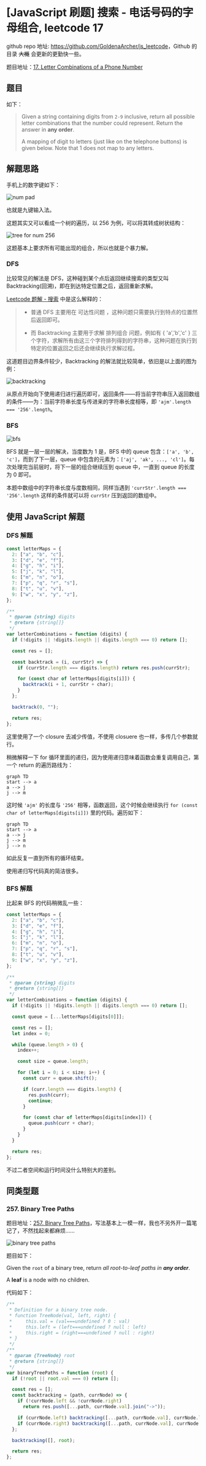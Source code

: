 # [JavaScript 刷题] 搜索 - 电话号码的字母组合, leetcode 17

github repo 地址: <https://github.com/GoldenaArcher/js_leetcode>，Github 的目录 ~~大概~~ 会更新的更勤快一些。

题目地址：[17. Letter Combinations of a Phone Number](https://leetcode.com/problems/letter-combinations-of-a-phone-number/)

## 题目

如下：

> Given a string containing digits from `2-9` inclusive, return all possible letter combinations that the number could represent. Return the answer in **any order**.
>
> A mapping of digit to letters (just like on the telephone buttons) is given below. Note that 1 does not map to any letters.

## 解题思路

手机上的数字键如下：

![num pad](https://img-blog.csdnimg.cn/5597fd304e70483791b84fe9497b6704.png)

也就是九键输入法。

这题其实又可以看成一个树的遍历，以 256 为例，可以将其转成树状结构：

![tree for num 256](https://img-blog.csdnimg.cn/6c2a55dc71904096a1764b13c096ff84.png)

这题基本上要求所有可能出现的组合，所以也就是个暴力解。

### DFS

比较常见的解法是 DFS，这种碰到某个点后返回继续搜索的类型又叫 Backtracking(回溯)，即在到达特定位置之后，返回重新求解。

[Leetcode 题解 - 搜索](https://github.com/CyC2018/CS-Notes/blob/master/notes/Leetcode%20%E9%A2%98%E8%A7%A3%20-%20%E6%90%9C%E7%B4%A2.md#1-%E6%95%B0%E5%AD%97%E9%94%AE%E7%9B%98%E7%BB%84%E5%90%88) 中是这么解释的：

> - 普通 DFS 主要用在 可达性问题 ，这种问题只需要执行到特点的位置然后返回即可。
>
> - 而 Backtracking 主要用于求解 排列组合 问题，例如有 { 'a','b','c' } 三个字符，求解所有由这三个字符排列得到的字符串，这种问题在执行到特定的位置返回之后还会继续执行求解过程。

这道题目边界条件较少，Backtracking 的解法就比较简单，依旧是以上面的图为例：

![backtracking](https://img-blog.csdnimg.cn/a0adfefd390141b1aca61edf5db426fe.png)

从原点开始向下使用递归进行遍历即可，返回条件——将当前字符串压入返回数组的条件——为：当前字符串长度与传进来的字符串长度相等，即 `'ajm'.length === '256'.length`。

### BFS

![bfs](https://img-blog.csdnimg.cn/296c19d319314c3eb36b66f85602248e.png)

BFS 就是一层一层的解决，当度数为 1 是，BFS 中的 queue 包含：`['a', 'b', 'c']`，而到了下一层，queue 中包含的元素为：`['aj', 'ak', ..., 'cl']`。每次处理完当前层时，将下一层的组合继续压到 queue 中，一直到 queue 的长度为 0 即可。

本题中数组中的字符串长度与度数相同，同样当遇到 `'currStr'.length === '256'.length` 这样的条件就可以将 `currStr` 压到返回的数组中。

## 使用 JavaScript 解题

### DFS 解题

```javascript
const letterMaps = {
  2: ["a", "b", "c"],
  3: ["d", "e", "f"],
  4: ["g", "h", "i"],
  5: ["j", "k", "l"],
  6: ["m", "n", "o"],
  7: ["p", "q", "r", "s"],
  8: ["t", "u", "v"],
  9: ["w", "x", "y", "z"],
};

/**
 * @param {string} digits
 * @return {string[]}
 */
var letterCombinations = function (digits) {
  if (!digits || !digits.length || digits.length === 0) return [];

  const res = [];

  const backtrack = (i, currStr) => {
    if (currStr.length === digits.length) return res.push(currStr);

    for (const char of letterMaps[digits[i]]) {
      backtrack(i + 1, currStr + char);
    }
  };

  backtrack(0, "");

  return res;
};
```

这里使用了一个 closure 去减少传值，不使用 closuere 也一样，多传几个参数就行。

稍微解释一下 for 循环里面的递归，因为使用递归意味着函数会重复调用自己，第一个 return 的遍历路线为：

```mermaid
graph TD
start --> a
a --> j
j --> m
```

这时候 `'ajm'` 的长度与 `'256'` 相等，函数返回，这个时候会继续执行 `for (const char of letterMaps[digits[i]])` 里的代码。遍历如下：

```mermaid
graph TD
start --> a
a --> j
j --> m
j --> n
```

如此反复一直到所有的循环结束。

使用递归写代码真的简洁很多。

### BFS 解题

比起来 BFS 的代码稍微乱一些：

```javascript
const letterMaps = {
  2: ["a", "b", "c"],
  3: ["d", "e", "f"],
  4: ["g", "h", "i"],
  5: ["j", "k", "l"],
  6: ["m", "n", "o"],
  7: ["p", "q", "r", "s"],
  8: ["t", "u", "v"],
  9: ["w", "x", "y", "z"],
};

/**
 * @param {string} digits
 * @return {string[]}
 */
var letterCombinations = function (digits) {
  if (!digits || !digits.length || digits.length === 0) return [];

  const queue = [...letterMaps[digits[0]]];

  const res = [];
  let index = 0;

  while (queue.length > 0) {
    index++;

    const size = queue.length;

    for (let i = 0; i < size; i++) {
      const curr = queue.shift();

      if (curr.length === digits.length) {
        res.push(curr);
        continue;
      }

      for (const char of letterMaps[digits[index]]) {
        queue.push(curr + char);
      }
    }
  }

  return res;
};
```

不过二者空间和运行时间没什么特别大的差别。

## 同类型题

### 257. Binary Tree Paths

题目地址：[257. Binary Tree Paths](https://leetcode.com/problems/binary-tree-paths/)，写法基本上一模一样，我也不另外开一篇笔记了，不然找起来都麻烦……

![binary tree paths](https://img-blog.csdnimg.cn/5f681bd5382a43f99b9ed60654d83366.png)

题目如下：

Given the `root` of a binary tree, return _all root-to-leaf paths in **any order**_.

A **leaf** is a node with no children.

代码如下：

```javascript
/**
 * Definition for a binary tree node.
 * function TreeNode(val, left, right) {
 *     this.val = (val===undefined ? 0 : val)
 *     this.left = (left===undefined ? null : left)
 *     this.right = (right===undefined ? null : right)
 * }
 */
/**
 * @param {TreeNode} root
 * @return {string[]}
 */
var binaryTreePaths = function (root) {
  if (!root || root.val === 0) return [];

  const res = [];
  const backtracking = (path, currNode) => {
    if (!currNode.left && !currNode.right)
      return res.push([...path, currNode.val].join("->"));

    if (currNode.left) backtracking([...path, currNode.val], currNode.left);
    if (currNode.right) backtracking([...path, currNode.val], currNode.right);
  };

  backtracking([], root);

  return res;
};
```
